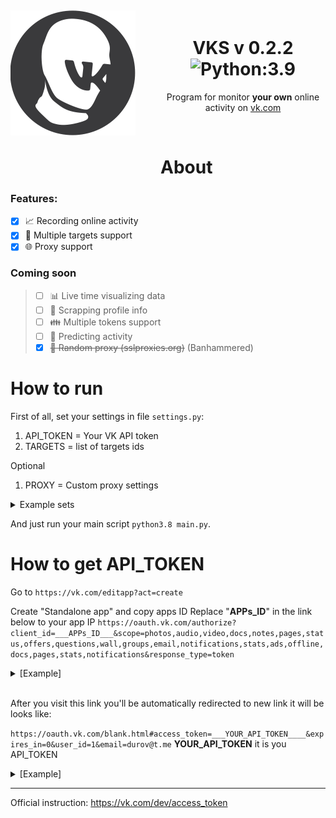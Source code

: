 <div align="center">
	<div>
		<img width="200" src=".pic/vks-200.png" alt="VKS logo" style="position: relative; float: left; width: 200px; margin-right: 40px; margin-bottom: 90px; margin-top: 13px; pointer-events: none">
	</div>
<br>

# VKS v 0.2.2 ![Python:3.9](https://img.shields.io/badge/Python-3.9-yellow) 
Program for monitor <b>your own</b> online activity on [vk.com]

</div><br>

# About

### Features:
- [x] 📈 Recording online activity
- [x] 🎯 Multiple targets support
- [x] 🌐 Proxy support

### Coming soon
> - [ ] 📊 Live time visualizing data
> - [ ] 📑 Scrapping profile info
> - [ ] 👪 Multiple tokens support
> - [ ] 🎱 Predicting activity
> - [x] ~~🔀 Random proxy (sslproxies.org)~~ (Banhammered)



# How to run

First of all, set your settings in file `settings.py`:
1. API_TOKEN = Your VK API token
2. TARGETS = list of targets ids

Optional
1. PROXY = Custom proxy settings

<details><summary>Example sets</summary>

```pythons
API_TOKEN = '000fuck0fvk000i8oppkq22so2c7binpysm5lpwxl3uliibir7kcr2ir8g0rgbu7lv4mo0000use0tlgrm000'

TARGETS = [
    '123456789', '987654321', '121201'
]

# Optional
PROXY = {
    "http": "http://123.45.6.78:4321",
    "https": "https://123.45.6.78:4321",
    "ftp": ""
}
```
</details>

And just run your main script `python3.8 main.py`.


# How to get API_TOKEN

Go to
`https://vk.com/editapp?act=create`

Create "Standalone app" and copy apps ID
Replace "__APPs_ID__" in the link below to your app IP
`https://oauth.vk.com/authorize?client_id=___APPs_ID___&scope=photos,audio,video,docs,notes,pages,status,offers,questions,wall,groups,email,notifications,stats,ads,offline,docs,pages,stats,notifications&response_type=token`


<details><summary>[Example]</summary>

`https://oauth.vk.com/authorize?client_id=1234567&scope=photos,audio,video,docs,notes,pages,status,offers,questions,wall,groups,email,notifications,stats,ads,offline,docs,pages,stats,notifications&response_type=token`

</details>
<br>


After you visit this link you'll be automatically redirected to new link
it will be looks like:

`https://oauth.vk.com/blank.html#access_token=___YOUR_API_TOKEN____&expires_in=0&user_id=1&email=durov@t.me`
__YOUR_API_TOKEN__ it is you API_TOKEN


<details><summary>[Example]</summary>

`https://oauth.vk.com/authorize?client_id=000fuck0vk000i8oppkq22so2c7binpyysm5lpwxl3uliibir7kcr2ir8g0rgbu7lv4mo0000use0tlgrm000&scope=photos,audio,video,docs,notes,pages,status,offers,questions,wall,groups,email,notifications,stats,ads,offline,docs,pages,stats,notifications&response_type=token`

</details>

---
Official instruction:
https://vk.com/dev/access_token



[vk.com]: (https://vk.com/)